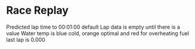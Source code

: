 # Race Replay

Predicted lap time to 00:01:00 default
Lap data is empty until there is a value
Water temp is blue cold, orange optimal and red for overheating
fuel last lap is 0.000